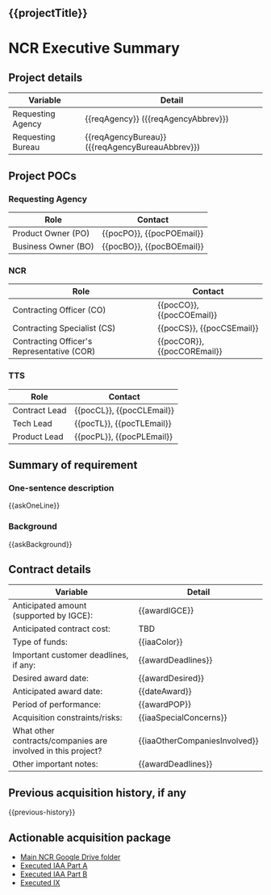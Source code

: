 ## {{projectTitle}}
# NCR Executive Summary

## Project details
| Variable | Detail |
| --- | --- |
| Requesting Agency | {{reqAgency}} ({{reqAgencyAbbrev}}) |
| Requesting Bureau | {{reqAgencyBureau}} ({{reqAgencyBureauAbbrev}}) |

## Project POCs
### Requesting Agency
| Role | Contact |
| --- | --- |
| Product Owner (PO) | {{pocPO}}, {{pocPOEmail}} |
| Business Owner (BO) | {{pocBO}}, {{pocBOEmail}} |

### NCR
| Role | Contact |
| --- | --- |
| Contracting Officer (CO) | {{pocCO}}, {{pocCOEmail}} |
| Contracting Specialist (CS) | {{pocCS}}, {{pocCSEmail}} |
| Contracting Officer's Representative (COR) | {{pocCOR}}, {{pocCOREmail}} |

### TTS
| Role | Contact |
| --- | --- |
| Contract Lead | {{pocCL}}, {{pocCLEmail}} |
| Tech Lead | {{pocTL}}, {{pocTLEmail}} |
| Product Lead | {{pocPL}}, {{pocPLEmail}} |

## Summary of requirement
### One-sentence description
{{askOneLine}}

### Background
{{askBackground}}

## Contract details
| Variable | Detail |
| --- | --- |
| Anticipated amount (supported by IGCE): | {{awardIGCE}} |
| Anticipated contract cost: | TBD |
| Type of funds: | {{iaaColor}} |
| Important customer deadlines, if any: | {{awardDeadlines}} |
| Desired award date: | {{awardDesired}} |
| Anticipated award date: | {{dateAward}} |
| Period of performance: | {{awardPOP}} |
| Acquisition constraints/risks: | {{iaaSpecialConcerns}} |
| What other contracts/companies are involved in this project? | {{iaaOtherCompaniesInvolved}} |
| Other important notes: | {{awardDeadlines}} |

## Previous acquisition history, if any
{{previous-history}}

## Actionable acquisition package
- [Main NCR Google Drive folder]({{urlNCR}})
- [Executed IAA Part A]({{urlIAAPartA}})
- [Executed IAA Part B]({{urlIAAPartB}})
- [Executed IX]({{urlIX}})
